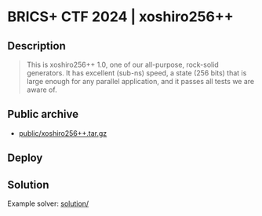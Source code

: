 # BRICS+ CTF 2024 | xoshiro256++

## Description

> This is xoshiro256++ 1.0, one of our all-purpose, rock-solid generators. 
> It has excellent (sub-ns) speed, a state (256 bits) that is large enough for 
> any parallel application, and it passes all tests we are aware of.
>

## Public archive

- [public/xoshiro256++.tar.gz](public/xoshiro256++.tar.gz)

## Deploy

## Solution

Example solver: [solution/](solution/)
